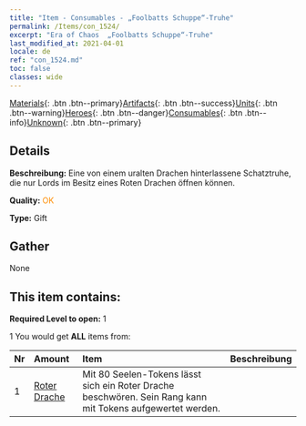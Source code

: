 ```yaml
---
title: "Item - Consumables - „Foolbatts Schuppe“-Truhe"
permalink: /Items/con_1524/
excerpt: "Era of Chaos  „Foolbatts Schuppe“-Truhe"
last_modified_at: 2021-04-01
locale: de
ref: "con_1524.md"
toc: false
classes: wide
---
```

 [Materials](/de/Items/){: .btn .btn--primary}[Artifacts](/de/Items/Artifacts/){: .btn .btn--success}[Units](/de/Items/Units/){: .btn .btn--warning}[Heroes](/de/Items/Heroes/){: .btn .btn--danger}[Consumables](/de/Items/Consumables/){: .btn .btn--info}[Unknown](/de/Items/Unknown/){: .btn .btn--primary}

## Details
 **Beschreibung:** Eine von einem uralten Drachen hinterlassene Schatztruhe, die nur Lords im Besitz eines Roten Drachen öffnen können.

 **Quality:** <span style="color: #FF8C00">OK</span>

 **Type:** Gift

## Gather

  None

## This item contains:

 **Required Level to open:** 1

 1 You would get **ALL** items  from:

  | Nr | Amount |     Item    | Beschreibung |
  |:---|:-------|:------------|:-----------:|
  | 1 | [Roter Drache](/de/Items/unt_251/) | Mit 80 Seelen-Tokens lässt sich ein Roter Drache beschwören. Sein Rang kann mit Tokens aufgewertet werden. | 
